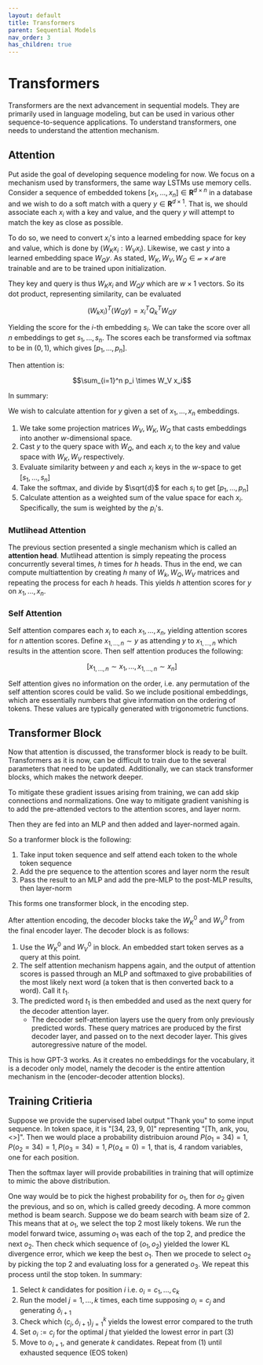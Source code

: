 ```yaml
---
layout: default
title: Transformers
parent: Sequential Models
nav_order: 3
has_children: true
---
```


# Transformers

Transformers are the next advancement in sequential models. They are primarily used in language modeling, but can be used in various other sequence-to-sequence applications. To understand transformers, one needs to understand the attention mechanism.

## Attention

Put aside the goal of developing sequence modeling for now. We focus on a mechanism used by transformers, the same way LSTMs use memory cells. Consider a sequence of embedded tokens $[x_1,...,x_n] \in \mathbf{R}^{d\times n}$ in a database and we wish to do a soft match with a query $y \in \mathbf{R}^{d\times 1}$. That is, we should associate each $x_i$ with a key and value, and the query $y$ will attempt to match the key as close as possible.

To do so, we need to convert $x_i$'s into a learned embedding space for key and value, which is done by $(W_{K}x_i : W_{V} x_i)$. Likewise, we cast $y$ into a learned embedding space $W_Q y$. As stated, $W_K, W_V, W_Q \in \mathcal{w \times d}$ are trainable and are to be trained upon initialization.

They key and query is thus $W_K x_i$ and $W_Q y$ which are $w\times 1$ vectors. So its dot product, representing similarity, can be evaluated

$$(W_k x_i)^T(W_Q y) = x_i^T Q_k^T W_Q y$$

Yielding the score for the $i$-th embedding $s_i$. We can take the score over all $n$ embeddings to get $s_1,...,s_n$. The scores each be transformed via softmax to be in $(0,1)$, which gives $[p_1,...,p_n]$.

Then attention is:

$$\sum_{i=1}^n p_i \times W_V x_i$$

In summary:

We wish to calculate attention for $y$ given a set of $x_1,...,x_n$ embeddings.

1. We take some projection matrices $W_V, W_K, W_Q$ that casts embeddings into another $w$-dimensional space.
2. Cast $y$ to the query space with $W_Q$, and each $x_i$ to the key and value space with $W_K, W_V$ respectively.
3. Evaluate similarity between $y$ and each $x_i$ keys in the $w$-space to get $[s_1,...,s_n]$
4. Take the softmax, and divide by $\sqrt{d}$ for each $s_i$ to get $[p_1,...,p_n]$
5. Calculate attention as a weighted sum of the value space for each $x_i$. Specifically, the sum is weighted by the $p_i$'s.

### Mutlihead Attention

The previous section presented a single mechanism which is called an **attention head**. Mutlihead attention is simply repeating the process concurrently several times, $h$ times for $h$ heads. Thus in the end, we can compute multiattention by creating $h$ many of $W_k, W_Q, W_V$ matrices and repeating the process for each $h$ heads. This yields $h$ attention scores for $y$ on $x_1,...,x_n$.

### Self Attention

Self attention compares each $x_i$ to each $x_1,...,x_n$, yielding attention scores for $n$ attention scores. Define $x_{1,...,n}\sim y$ as attending $y$ to $x_{1,...,n}$ which results in the attention score. Then self attention produces the following:

$$[x_{1,...,n}\sim x_1,...,x_{1,...,n}\sim x_n]$$

Self attention gives no information on the order, i.e. any permutation of the self attention scores could be valid. So we include positional embeddings, which are essentially numbers that give information on the ordering of tokens. These values are typically generated with trigonometric functions.

## Transformer Block

Now that attention is discussed, the transformer block is ready to be built. Transformers as it is now, can be difficult to train due to the several parameters that need to be updated. Additionally, we can stack transformer blocks, which makes the network deeper.

To mitigate these gradient issues arising from training, we can add skip connections and normalizations. One way to mitigate gradient vanishing is to add the pre-attended vectors to the attention scores, and layer norm.

Then they are fed into an MLP and then added and layer-normed again.

So a tranformer block is the following:

1. Take input token sequence and self attend each token to the whole token sequence
2. Add the pre sequence to the attention scores and layer norm the result
3. Pass the result to an MLP and add the pre-MLP to the post-MLP results, then layer-norm

This forms one transformer block, in the encoding step.

After attention encoding, the decoder blocks take the $W_K^0$ and $W_V^0$ from the final encoder layer. The decoder block is as follows:

1. Use the $W_K^0$ and $W_V^0$ in block. An embedded start token serves as a query at this point.
2. The self attention mechanism happens again, and the output of attention scores is passed through an MLP and softmaxed to give probabilities of the most likely next word (a token that is then converted back to a word). Call it $t_1$.
3. The predicted word $t_1$ is then embedded and used as the next query for the decoder attention layer.
    - The decoder self-attention layers use the query from only previously predicted words. These query matrices are produced by the first decoder layer, and passed on to the next decoder layer. This gives autoregressive nature of the model.

This is how GPT-3 works. As it creates no embeddings for the vocabulary, it is a decoder only model, namely the decoder is the entire attention mechanism in the (encoder-decoder attention blocks).

## Training Critieria

Suppose we provide the supervised label output "Thank you" to some input sequence. In token space, it is "[34, 23, 9, 0]" representing "[Th, ank, you, <>]". Then we would place a probability distribuion around $P(o_1=34)=1, P(o_2=34)=1, P(o_3=34)=1, P(o_4=0)=1$, that is, 4 random variables, one for each position.

Then the softmax layer will provide probabilities in training that will optimize to mimic the above distribution.

One way would be to pick the highest probability for $o_1$, then for $o_2$ given the previous, and so on, which is called greedy decoding. A more common method is beam search. Suppose we do beam search with beam size of $2$. This means that at $o_1$, we select the top 2 most likely tokens. We run the model forward twice, assuming $o_1$ was each of the top 2, and predice the next $o_2$. Then check which sequence of $(o_1, o_2)$ yielded the lower KL divergence error, which we keep the best $o_1$. Then we procede to select $o_2$ by picking the top 2 and evaluating loss for a generated $o_3$. We repeat this process until the stop token. In summary:

1. Select $k$ candidates for position $i$ i.e. $o_i = c_1,..., c_k$
2. Run the model $j=1,...,k$ times, each time supposing $o_i = c_j$ and generating $\hat{o}_{i+1}$
3. Check which $(c_j, \hat{o}_{i+1})_{j=1}^k$ yields the lowest error compared to the truth
4. Set $o_i := c_j$ for the optimal $j$ that yielded the lowest error in part (3)
5. Move to $o_{i+1}$, and generate $k$ candidates. Repeat from (1) until exhausted sequence (EOS token)



